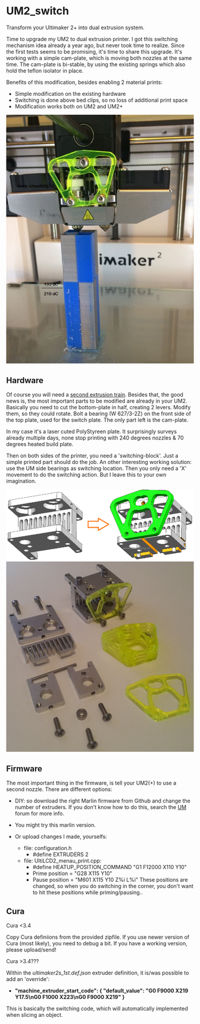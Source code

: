 # UM2_switch
Transform your Ultimaker 2+ into dual extrusion system.

Time to upgrade my UM2 to dual extrusion printer. I got this switching mechanism idea already a year ago, but never took time to realize. Since the first tests seems to be promising, it's time to share this upgrade. It's working with a simple cam-plate, which is moving both nozzles at the same time. The cam-plate is bi-stable, by using the existing springs which also hold the teflon isolator in place.

Benefits of this modification, besides enabling 2 material prints:
- Simple modification on the existing hardware
- Switching is done above bed clips, so no loss of additional print space
- Modification works both on UM2 and UM2+ 

![UM2s dual nozzle lifting](https://github.com/KoosWelling/UM2_switch/blob/main/um2s_dual_nozzle_lifting.jpg)

## Hardware
Of course you will need a <a href="https://ultimaker.com/en/products/extrusion-upgrade-kit" target="blank">second extrusion train</a>.
Besides that, the good news is, the most important parts to be modified are already in your UM2. Basically you need to cut the bottom-plate in half, creating 2 levers. Modify them, so they could rotate. Bolt a bearing (W 627/3-2Z) on the front side of the top plate, used for the switch plate. 
The only part left is the cam-plate. 

In my case it's a laser cuted PolyStyreen plate. It surprisingly surveys already multiple days, none stop printing with 240 degrees nozzles & 70 degrees heated build plate.

Then on both sides of the printer, you need a 'switching-block'. Just a simple printed part should do the job. An other interesting working solution: use the UM side bearings as switching location. Then you only need a 'X' movement to do the switching action. But I leave this to your own imagination.

![UM2 parts modified](https://github.com/KoosWelling/UM2_switch/blob/main/um2s_part_modifications.png)
![UM2s assembly](https://github.com/KoosWelling/UM2_switch/blob/main/um2s_assembly.jpg)

## Firmware
The most important thing in the firmware, is tell your UM2(+) to use a second nozzle. There are different options:

* DIY: so download the right Marlin firmware from Github and change the number of extruders.
If you don't know how to do this, search the <a href="https://ultimaker.com/en/community/hardware" target="blank">UM</a> forum for more info.

* You might try this marlin version. 

* Or upload changes I made, yourselfs:
  * file: configuration.h
    - #define EXTRUDERS 2
  * file: UltiLCD2_menau_print.cpp:
    - #define HEATUP_POSITION_COMMAND "G1 F12000 X110 Y10"
    - Prime position = "G28 X115 Y10"
    - Pause position = "M601 X115 Y10 Z%i L%i"
These positions are changed, so when you do switching in the corner, you don't want to hit these positions while priming/pausing..

## Cura
Cura <3.4

Copy Cura definiions from the provided zipfile.
If you use newer version of Cura (most likely), you need to debug a bit.
If you have a working version, please upload/send!

Cura >3.4???

Within the *ultimaker2s_1st.def.json* extruder definition, it is/was possible to add an 'override':
* **"machine_extruder_start_code": { "default_value": "G0 F9000 X219 Y17.5\nG0 F1000 X223\nG0 F9000 X219" }**

This is basically the switching code, which will automatically implemented when slicing an object.
